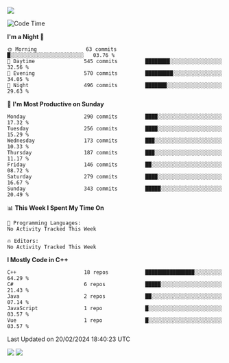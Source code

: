 ![](https://komarev.com/ghpvc/?username=lilpidgey&color=red)
<!--START_SECTION:waka-->
![Code Time](http://img.shields.io/badge/Code%20Time-1%2C491%20hrs%2018%20mins-blue)

**I'm a Night 🦉** 

```text
🌞 Morning                63 commits          █░░░░░░░░░░░░░░░░░░░░░░░░   03.76 % 
🌆 Daytime                545 commits         ████████░░░░░░░░░░░░░░░░░   32.56 % 
🌃 Evening                570 commits         █████████░░░░░░░░░░░░░░░░   34.05 % 
🌙 Night                  496 commits         ███████░░░░░░░░░░░░░░░░░░   29.63 % 
```
📅 **I'm Most Productive on Sunday** 

```text
Monday                   290 commits         ████░░░░░░░░░░░░░░░░░░░░░   17.32 % 
Tuesday                  256 commits         ████░░░░░░░░░░░░░░░░░░░░░   15.29 % 
Wednesday                173 commits         ███░░░░░░░░░░░░░░░░░░░░░░   10.33 % 
Thursday                 187 commits         ███░░░░░░░░░░░░░░░░░░░░░░   11.17 % 
Friday                   146 commits         ██░░░░░░░░░░░░░░░░░░░░░░░   08.72 % 
Saturday                 279 commits         ████░░░░░░░░░░░░░░░░░░░░░   16.67 % 
Sunday                   343 commits         █████░░░░░░░░░░░░░░░░░░░░   20.49 % 
```


📊 **This Week I Spent My Time On** 

```text
💬 Programming Languages: 
No Activity Tracked This Week

🔥 Editors: 
No Activity Tracked This Week
```

**I Mostly Code in C++** 

```text
C++                      18 repos            ████████████████░░░░░░░░░   64.29 % 
C#                       6 repos             █████░░░░░░░░░░░░░░░░░░░░   21.43 % 
Java                     2 repos             ██░░░░░░░░░░░░░░░░░░░░░░░   07.14 % 
JavaScript               1 repo              █░░░░░░░░░░░░░░░░░░░░░░░░   03.57 % 
Vue                      1 repo              █░░░░░░░░░░░░░░░░░░░░░░░░   03.57 % 
```




 Last Updated on 20/02/2024 18:40:23 UTC
<!--END_SECTION:waka-->
![](https://hit.yhype.me/github/profile?user_id=42968544)
![](https://komarev.com/ghpvc/?lilpidgey)
